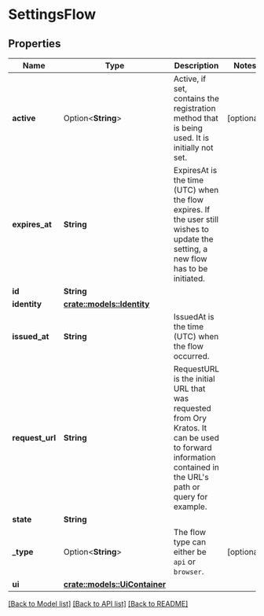 # SettingsFlow

## Properties

Name | Type | Description | Notes
------------ | ------------- | ------------- | -------------
**active** | Option<**String**> | Active, if set, contains the registration method that is being used. It is initially not set. | [optional]
**expires_at** | **String** | ExpiresAt is the time (UTC) when the flow expires. If the user still wishes to update the setting, a new flow has to be initiated. | 
**id** | **String** |  | 
**identity** | [**crate::models::Identity**](Identity.md) |  | 
**issued_at** | **String** | IssuedAt is the time (UTC) when the flow occurred. | 
**request_url** | **String** | RequestURL is the initial URL that was requested from Ory Kratos. It can be used to forward information contained in the URL's path or query for example. | 
**state** | **String** |  | 
**_type** | Option<**String**> | The flow type can either be `api` or `browser`. | [optional]
**ui** | [**crate::models::UiContainer**](uiContainer.md) |  | 

[[Back to Model list]](../README.md#documentation-for-models) [[Back to API list]](../README.md#documentation-for-api-endpoints) [[Back to README]](../README.md)


